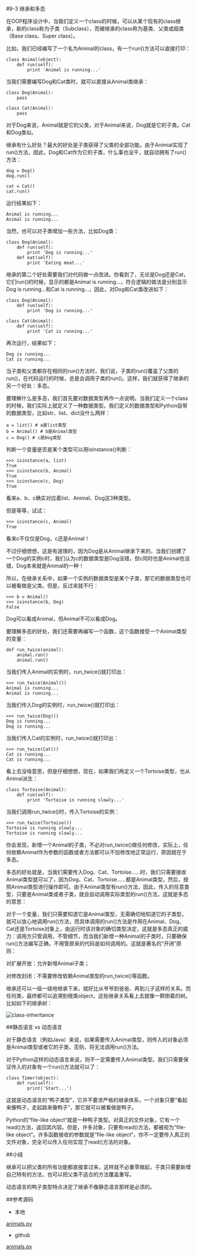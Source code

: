 #9-3 继承和多态

在OOP程序设计中，当我们定义一个class的时候，可以从某个现有的class继承，新的class称为子类（Subclass），而被继承的class称为基类、父类或超类（Base class、Super class）。

比如，我们已经编写了一个名为Animal的class，有一个run()方法可以直接打印：

	class Animal(object):
	    def run(self):
	        print 'Animal is running...'
当我们需要编写Dog和Cat类时，就可以直接从Animal类继承：

	class Dog(Animal):
	    pass
	
	class Cat(Animal):
	    pass
对于Dog来说，Animal就是它的父类，对于Animal来说，Dog就是它的子类。Cat和Dog类似。

继承有什么好处？最大的好处是子类获得了父类的全部功能。由于Animial实现了run()方法，因此，Dog和Cat作为它的子类，什么事也没干，就自动拥有了run()方法：

	dog = Dog()
	dog.run()
	
	cat = Cat()
	cat.run()
运行结果如下：

	Animal is running...
	Animal is running...
当然，也可以对子类增加一些方法，比如Dog类：

	class Dog(Animal):
	    def run(self):
	        print 'Dog is running...'
	    def eat(self):
	        print 'Eating meat...'
继承的第二个好处需要我们对代码做一点改进。你看到了，无论是Dog还是Cat，它们run()的时候，显示的都是Animal is running...，符合逻辑的做法是分别显示Dog is running...和Cat is running...，因此，对Dog和Cat类改进如下：

	class Dog(Animal):
	    def run(self):
	        print 'Dog is running...'
	
	class Cat(Animal):
	    def run(self):
	        print 'Cat is running...'
再次运行，结果如下：

	Dog is running...
	Cat is running...
当子类和父类都存在相同的run()方法时，我们说，子类的run()覆盖了父类的run()，在代码运行的时候，总是会调用子类的run()。这样，我们就获得了继承的另一个好处：多态。

要理解什么是多态，我们首先要对数据类型再作一点说明。当我们定义一个class的时候，我们实际上就定义了一种数据类型。我们定义的数据类型和Python自带的数据类型，比如str、list、dict没什么两样：

	a = list() # a是list类型
	b = Animal() # b是Animal类型
	c = Dog() # c是Dog类型
判断一个变量是否是某个类型可以用isinstance()判断：

	>>> isinstance(a, list)
	True
	>>> isinstance(b, Animal)
	True
	>>> isinstance(c, Dog)
	True
看来a、b、c确实对应着list、Animal、Dog这3种类型。

但是等等，试试：

	>>> isinstance(c, Animal)
	True
看来c不仅仅是Dog，c还是Animal！

不过仔细想想，这是有道理的，因为Dog是从Animal继承下来的，当我们创建了一个Dog的实例c时，我们认为c的数据类型是Dog没错，但c同时也是Animal也没错，Dog本来就是Animal的一种！

所以，在继承关系中，如果一个实例的数据类型是某个子类，那它的数据类型也可以被看做是父类。但是，反过来就不行：

	>>> b = Animal()
	>>> isinstance(b, Dog)
	False
Dog可以看成Animal，但Animal不可以看成Dog。

要理解多态的好处，我们还需要再编写一个函数，这个函数接受一个Animal类型的变量：

	def run_twice(animal):
	    animal.run()
	    animal.run()
当我们传入Animal的实例时，run_twice()就打印出：

	>>> run_twice(Animal())
	Animal is running...
	Animal is running...
当我们传入Dog的实例时，run_twice()就打印出：

	>>> run_twice(Dog())
	Dog is running...
	Dog is running...
当我们传入Cat的实例时，run_twice()就打印出：

	>>> run_twice(Cat())
	Cat is running...
	Cat is running...
看上去没啥意思，但是仔细想想，现在，如果我们再定义一个Tortoise类型，也从Animal派生：

	class Tortoise(Animal):
	    def run(self):
	        print 'Tortoise is running slowly...'
当我们调用run_twice()时，传入Tortoise的实例：

	>>> run_twice(Tortoise())
	Tortoise is running slowly...
	Tortoise is running slowly...
你会发现，新增一个Animal的子类，不必对run_twice()做任何修改，实际上，任何依赖Animal作为参数的函数或者方法都可以不加修改地正常运行，原因就在于多态。

多态的好处就是，当我们需要传入Dog、Cat、Tortoise……时，我们只需要接收Animal类型就可以了，因为Dog、Cat、Tortoise……都是Animal类型，然后，按照Animal类型进行操作即可。由于Animal类型有run()方法，因此，传入的任意类型，只要是Animal类或者子类，就会自动调用实际类型的run()方法，这就是多态的意思：

对于一个变量，我们只需要知道它是Animal类型，无需确切地知道它的子类型，就可以放心地调用run()方法，而具体调用的run()方法是作用在Animal、Dog、Cat还是Tortoise对象上，由运行时该对象的确切类型决定，这就是多态真正的威力：调用方只管调用，不管细节，而当我们新增一种Animal的子类时，只要确保run()方法编写正确，不用管原来的代码是如何调用的。这就是著名的“开闭”原则：

对扩展开放：允许新增Animal子类；

对修改封闭：不需要修改依赖Animal类型的run_twice()等函数。

继承还可以一级一级地继承下来，就好比从爷爷到爸爸、再到儿子这样的关系。而任何类，最终都可以追溯到根类object，这些继承关系看上去就像一颗倒着的树。比如如下的继承树：

![class-inheritance](../image/chapter9/9-3-1.jpg)

##静态语言 vs 动态语言

对于静态语言（例如Java）来说，如果需要传入Animal类型，则传入的对象必须是Animal类型或者它的子类，否则，将无法调用run()方法。

对于Python这样的动态语言来说，则不一定需要传入Animal类型。我们只需要保证传入的对象有一个run()方法就可以了：

	class Timer(object):
	    def run(self):
	        print('Start...')
这就是动态语言的“鸭子类型”，它并不要求严格的继承体系，一个对象只要“看起来像鸭子，走起路来像鸭子”，那它就可以被看做是鸭子。

Python的“file-like object“就是一种鸭子类型。对真正的文件对象，它有一个read()方法，返回其内容。但是，许多对象，只要有read()方法，都被视为“file-like object“。许多函数接收的参数就是“file-like object“，你不一定要传入真正的文件对象，完全可以传入任何实现了read()方法的对象。

##小结

继承可以把父类的所有功能都直接拿过来，这样就不必重零做起，子类只需要新增自己特有的方法，也可以把父类不适合的方法覆盖重写。

动态语言的鸭子类型特点决定了继承不像静态语言那样是必须的。

##参考源码

- 本地

[animals.py](../code/chapter9/9-3-animals.py)

- github

[animals.py](https://github.com/michaelliao/learn-python3/blob/master/samples/oop_basic/animals.py)